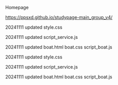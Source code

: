 Homepage

https://ppsxd.github.io/studypage-main_group_v4/

20241111
updated style.css

20241111
updated script_service.js

20241111
updated boat.html boat.css script_boat.js


20241111
updated style.css

20241111
updated script_service.js

20241111
updated boat.html boat.css script_boat.js
